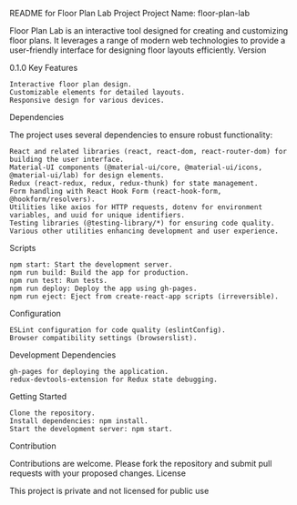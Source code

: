 README for Floor Plan Lab Project
Project Name: floor-plan-lab

Floor Plan Lab is an interactive tool designed for creating and customizing floor plans. It leverages a range of modern web technologies to provide a user-friendly interface for designing floor layouts efficiently.
Version

0.1.0
Key Features

    Interactive floor plan design.
    Customizable elements for detailed layouts.
    Responsive design for various devices.

Dependencies

The project uses several dependencies to ensure robust functionality:

    React and related libraries (react, react-dom, react-router-dom) for building the user interface.
    Material-UI components (@material-ui/core, @material-ui/icons, @material-ui/lab) for design elements.
    Redux (react-redux, redux, redux-thunk) for state management.
    Form handling with React Hook Form (react-hook-form, @hookform/resolvers).
    Utilities like axios for HTTP requests, dotenv for environment variables, and uuid for unique identifiers.
    Testing libraries (@testing-library/*) for ensuring code quality.
    Various other utilities enhancing development and user experience.

Scripts

    npm start: Start the development server.
    npm run build: Build the app for production.
    npm run test: Run tests.
    npm run deploy: Deploy the app using gh-pages.
    npm run eject: Eject from create-react-app scripts (irreversible).

Configuration

    ESLint configuration for code quality (eslintConfig).
    Browser compatibility settings (browserslist).

Development Dependencies

    gh-pages for deploying the application.
    redux-devtools-extension for Redux state debugging.

Getting Started

    Clone the repository.
    Install dependencies: npm install.
    Start the development server: npm start.

Contribution

Contributions are welcome. Please fork the repository and submit pull requests with your proposed changes.
License

This project is private and not licensed for public use